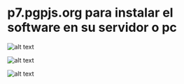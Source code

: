 #  p7.pgpjs.org para instalar el software en su servidor o pc

![alt text](http://url/to/img.png)


![alt text](http://url/to/img.png)


![alt text](http://url/to/img.png)

